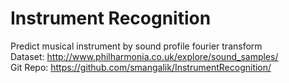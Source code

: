 # Instrument Recognition
Predict musical instrument by sound profile fourier transform <br>
Dataset: http://www.philharmonia.co.uk/explore/sound_samples/ <br>
Git Repo: https://github.com/smangalik/InstrumentRecognition/
